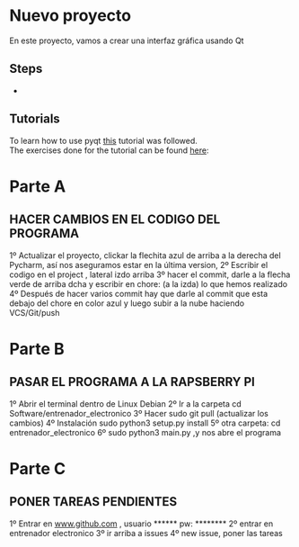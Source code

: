 # Nuevo proyecto
En este proyecto, vamos a crear una interfaz gráfica usando Qt
## Steps
  -
  
## Tutorials
To learn how to use pyqt [this](https://www.learnpyqt.com/courses/start/creating-your-first-window/) tutorial was followed.  
The exercises done for the tutorial can be found [here](/tutorials/1-basic_qt_tutorial):

# Parte A     
## HACER CAMBIOS EN EL CODIGO DEL PROGRAMA
1º Actualizar el proyecto, clickar la flechita azul de arriba a la derecha del Pycharm, así nos aseguramos estar en la última version, 
2º Escribir el codigo en el project , lateral izdo arriba
3º hacer el commit, darle a la flecha verde de arriba dcha y escribir en chore: (a la izda) lo que hemos realizado
4º Después de hacer varios commit hay que  darle al commit que esta debajo del chore en color azul y luego subir a la nube haciendo VCS/Git/push 

# Parte B  
## PASAR EL PROGRAMA A LA RAPSBERRY PI
1º Abrir el terminal dentro de Linux Debian
2º Ir a la carpeta cd Software/entrenador_electronico
3º Hacer sudo git pull (actualizar los cambios)
4º Instalación sudo python3 setup.py install
5º otra carpeta: cd entrenador_electronico
6º sudo python3 main.py ,y nos abre el programa

# Parte C 
## PONER TAREAS PENDIENTES
1º Entrar en www.github.com , usuario ****** pw: ********
2º entrar en entrenador electronico
3º ir arriba a issues
4º new issue, poner las tareas




